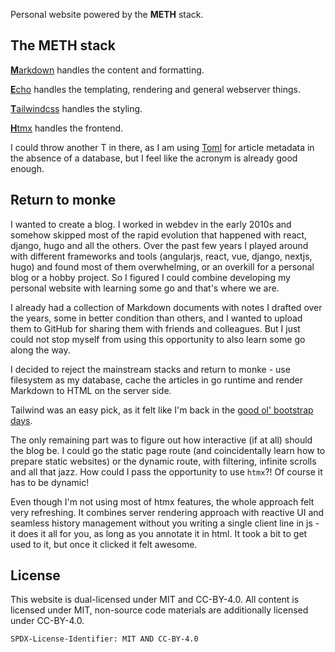 Personal website powered by the **METH** stack.

## The METH stack

<a href="https://daringfireball.net/projects/markdown/" target="_blank">**M**arkdown</a> handles the content and
formatting.

<a href="https://github.com/labstack/echo" target="_blank">**E**cho</a> handles the templating, rendering and general
webserver things.

<a href="https://github.com/tailwindlabs/tailwindcss/" target="_blank">**T**ailwindcss</a> handles the styling.

<a href="https://htmx.org/" target="_blank">**H**tmx</a> handles the frontend.

I could throw another T in there, as I am using [Toml](https://toml.io/en/) for article metadata in the absence of a
database, but I feel like the acronym is already good enough.

## Return to monke

I wanted to create a blog. I worked in webdev in the early 2010s and somehow skipped most of the rapid evolution that
happened with react, django, hugo and all the others. Over the past few years I played around with different frameworks
and tools (angularjs, react, vue, django, nextjs, hugo) and found most of them overwhelming, or an overkill for a
personal blog or a hobby project. So I figured I could combine developing my personal website with learning some go and
that's where we are.

I already had a collection of Markdown documents with notes I drafted over the years, some in better condition than
others, and I wanted to upload them to GitHub for sharing them with friends and colleagues. But I just could not stop
myself from using this opportunity to also learn some go along the way.

I decided to reject the mainstream stacks and return to monke - use filesystem as my database, cache the articles in go
runtime and render Markdown to HTML on the server side.

Tailwind was an easy pick, as it felt like I'm back in the [good ol' bootstrap
days](https://web.archive.org/web/20131202065213/http://getbootstrap.com/examples/theme/).

The only remaining part was to figure out how interactive (if at all) should the blog be. I could go the static page
route (and coincidentally learn how to prepare static websites) or the dynamic route, with filtering, infinite scrolls
and all that jazz. How could I pass the opportunity to use `htmx`?! Of course it has to be dynamic!

Even though I'm not using most of htmx features, the whole approach felt very refreshing. It combines server rendering
approach with reactive UI and seamless history management without you writing a single client line in js - it does it
all for you, as long as you annotate it in html. It took a bit to get used to it, but once it clicked it felt awesome.

## License

This website is dual-licensed under MIT and CC-BY-4.0. All content is licensed under MIT, non-source code materials are
additionally licensed under CC-BY-4.0.

`SPDX-License-Identifier: MIT AND CC-BY-4.0`

